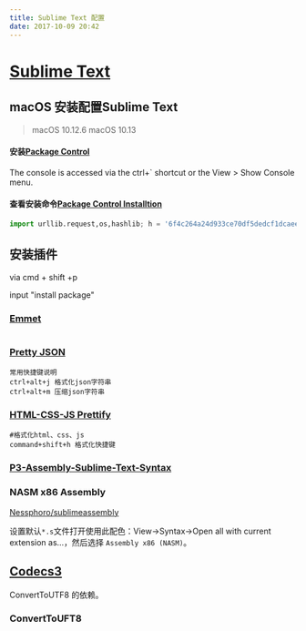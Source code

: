 ```yaml
---
title: Sublime Text 配置
date: 2017-10-09 20:42
---
```


# [Sublime Text](http://www.sublimetext.com/)



<!--more-->



## macOS 安装配置Sublime Text

>macOS 10.12.6
>macOS 10.13

#### 安装[Package Control](https://packagecontrol.io/)
The console is accessed via the ctrl+` shortcut or the View > Show Console menu.

#### 查看安装命令[Package Control Installtion](https://packagecontrol.io/installation)
```python
import urllib.request,os,hashlib; h = '6f4c264a24d933ce70df5dedcf1dcaee' + 'ebe013ee18cced0ef93d5f746d80ef60'; pf = 'Package Control.sublime-package'; ipp = sublime.installed_packages_path(); urllib.request.install_opener( urllib.request.build_opener( urllib.request.ProxyHandler()) ); by = urllib.request.urlopen( 'http://packagecontrol.io/' + pf.replace(' ', '%20')).read(); dh = hashlib.sha256(by).hexdigest(); print('Error validating download (got %s instead of %s), please try manual install' % (dh, h)) if dh != h else open(os.path.join( ipp, pf), 'wb' ).write(by)
```



## 安装插件

via cmd + shift +p

input "install package"



### [Emmet](https://emmet.io/)

```

```



### [Pretty JSON](http://blog.csdn.net/billfeller/article/details/39899435)

```
常用快捷键说明
ctrl+alt+j 格式化json字符串
ctrl+alt+m 压缩json字符串
```



### [HTML-CSS-JS Prettify](https://github.com/victorporof/Sublime-HTMLPrettify)

```
#格式化html、css、js
command+shift+h 格式化快捷键
```



### [P3-Assembly-Sublime-Text-Syntax](https://github.com/Jguer/P3-Assembly-Sublime-Text-Syntax)



### NASM x86 Assembly

[Nessphoro/sublimeassembly](https://github.com/Nessphoro/sublimeassembly)

设置默认`*.s`文件打开使用此配色：View->Syntax->Open all with current extension as…，然后选择 `Assembly x86 (NASM)`。



## [Codecs3](https://github.com/seanliang/Codecs33)

ConvertToUTF8 的依赖。



### ConvertToUFT8


